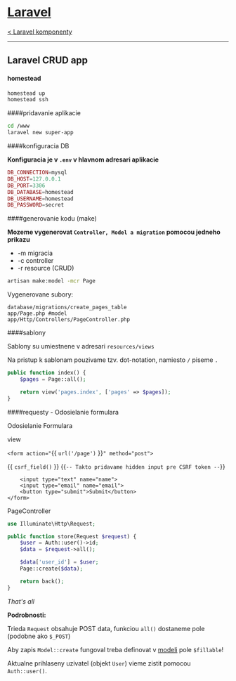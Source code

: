 [Laravel](./index.html)
=======================

[< Laravel komponenty](./komponenty.html)

- - - -

## Laravel CRUD app

#### homestead

```bash
homestead up
homestead ssh
```

####pridavanie aplikacie

```bash
cd /www
laravel new super-app
```

####konfiguracia DB

**Konfiguracia je v `.env` v hlavnom adresari aplikacie**

```php
DB_CONNECTION=mysql
DB_HOST=127.0.0.1
DB_PORT=3306
DB_DATABASE=homestead
DB_USERNAME=homestead
DB_PASSWORD=secret
```

####generovanie kodu (make)

**Mozeme vygenerovat `Controller, Model a migration` pomocou jedneho prikazu**

 - -m    migracia
 - -c    controller
 - -r    resource (CRUD)

```bash
artisan make:model -mcr Page
```

Vygenerovane subory:

```
database/migrations/create_pages_table
app/Page.php #model
app/Http/Controllers/PageController.php
```


####sablony

Sablony su umiestnene v adresari `resources/views`

Na pristup k sablonam pouzivame tzv. dot-notation, namiesto `/` piseme `.`

```php
public function index() {
    $pages = Page::all();

    return view('pages.index', ['pages' => $pages]);
}
```

####requesty - Odosielanie formulara

Odosielanie Formulara

view


`<form action="`&#123;&#123; `url('/page')` &#125;&#125;`" method="post">`

&#123;&#123; `csrf_field()` &#125;&#125; &#123;&#123;`-- Takto pridavame hidden input pre CSRF token --`&#125;&#125;
```blade
    <input type="text" name="name">
    <input type="email" name="email">
    <button type="submit">Submit</button>
</form>
```

PageController

```php
use Illuminate\Http\Request;

public function store(Request $request) {
    $user = Auth::user()->id;
    $data = $request->all();

    $data['user_id'] = $user;
    Page::create($data);

    return back();
}
```

*That's all*

**Podrobnosti:**

Trieda `Request` obsahuje POST data, funkciou `all()` dostaneme pole (podobne ako `$_POST`)

Aby zapis `Model::create` fungoval treba definovat v [modeli](./komponenty.html#model) pole `$fillable`!

Aktualne prihlaseny uzivatel (objekt `User`) vieme zistit pomocou `Auth::user()`.
